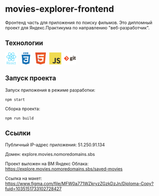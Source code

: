 # movies-explorer-frontend
Фронтенд часть для приложения по поиску фильмов. Это дипломный проект для Яндекс.Практикума по направлению "веб-разработчик".

## Технологии
<div>
<img src="https://github.com/devicons/devicon/blob/master/icons/react/react-original-wordmark.svg" title="React" alt="React" width="40" height="40"/>&nbsp;
<img src="https://github.com/devicons/devicon/blob/master/icons/css3/css3-plain-wordmark.svg"  title="CSS3" alt="CSS" width="40" height="40"/>&nbsp;
<img src="https://github.com/devicons/devicon/blob/master/icons/html5/html5-original.svg" title="HTML5" alt="HTML" width="40" height="40"/>&nbsp;
<img src="https://github.com/devicons/devicon/blob/master/icons/javascript/javascript-original.svg" title="JavaScript" alt="JavaScript" width="40" height="40"/>&nbsp;
<img src="https://github.com/devicons/devicon/blob/master/icons/git/git-original-wordmark.svg" title="Git" **alt="Git" width="40" height="40"/>
</div>

## Запуск проекта
Запуск приложения в режиме разработки:

    npm start
Сборка проекта:

    npm run build


## Ссылки
Публичный IP-адрес приложения: 51.250.91.134

Домен: explore.movies.nomoredomains.sbs

Проект выложен на ВМ Яндекс Облака: https://explore.movies.nomoredomains.sbs/saved-movies

Ссылка на макет: https://www.figma.com/file/MFW0a771WZkryzZGzkDzJn/Diploma-Copy?fuid=1035151733102728427
